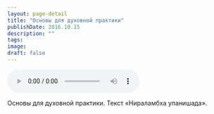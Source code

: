 ```yaml
---
layout: page-detail
title: "Основы для духовной практики"
publishDate: 2016.10.15
description: ""
tags:
image:
draft: false
---
```


<audio title="2016.10.15 - Основы для духовной практики.mp3" src="https://filer-api.advayta.org/v1.0/public/files/73773" controls=""></audio>

 Основы для духовной практики. Текст «Нираламбха упанишада». 

  
